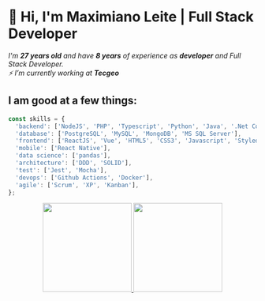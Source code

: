 # 👋 Hi, I'm Maximiano Leite | Full Stack Developer

_I'm __27 years old__
and have __8 years__ of experience
as __developer__ and Full Stack
Developer.   
⚡ I’m currently working at __Tecgeo___

## I am good at a few things:

```javascript
const skills = {
  'backend': ['NodeJS', 'PHP', 'Typescript', 'Python', 'Java', '.Net Core'],
  'database': ['PostgreSQL', 'MySQL', 'MongoDB', 'MS SQL Server'],
  'frontend': ['ReactJS', 'Vue', 'HTML5', 'CSS3', 'Javascript', 'Styled-Components', 'Bootstrap', 'Tailwindcss'],
  'mobile': ['React Native'],
  'data science': ['pandas'],
  'architecture': ['DDD', 'SOLID'],
  'test': ['Jest', 'Mocha'],
  'devops': ['Github Actions', 'Docker'],
  'agile': ['Scrum', 'XP', 'Kanban'],
};
```

<div align="center">
  <a href="https://github.com/leitemaximiano">
  <img height="180em" src="https://github-readme-stats.vercel.app/api?username=leitemaximiano&show_icons=true&theme=tokyonight&include_all_commits=true&count_private=true"/>
  <img height="180em" src="https://github-readme-stats.vercel.app/api/top-langs/?username=leitemaximiano&layout=compact&langs_count=7&theme=tokyonight"/>
</div>

